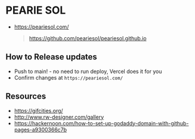 # PEARIE SOL

- https://peariesol.com/
  > https://github.com/peariesol/peariesol.github.io

## How to Release updates

- Push to main! - no need to run deploy, Vercel does it for you
- Confirm changes at `https://peariesol.com/`

<!-- custom domain: peariesol.com -->
<!-- enforce https -->

## Resources

- https://gifcities.org/
- http://www.rw-designer.com/gallery
- https://hackernoon.com/how-to-set-up-godaddy-domain-with-github-pages-a9300366c7b
